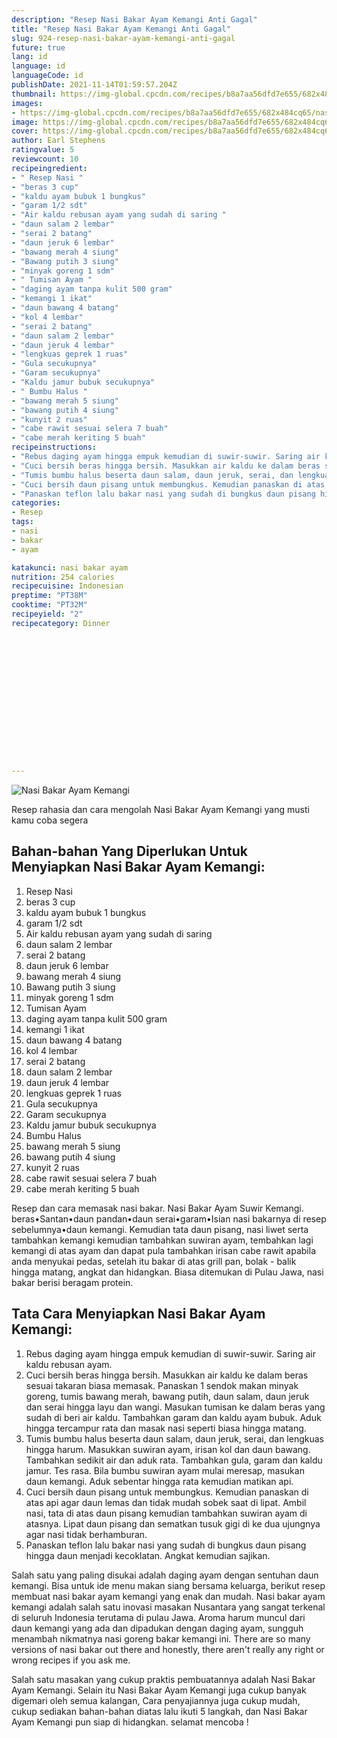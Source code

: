 ```yaml
---
description: "Resep Nasi Bakar Ayam Kemangi Anti Gagal"
title: "Resep Nasi Bakar Ayam Kemangi Anti Gagal"
slug: 924-resep-nasi-bakar-ayam-kemangi-anti-gagal
future: true
lang: id
language: id
languageCode: id
publishDate: 2021-11-14T01:59:57.204Z 
thumbnail: https://img-global.cpcdn.com/recipes/b8a7aa56dfd7e655/682x484cq65/nasi-bakar-ayam-kemangi-foto-resep-utama.png
images:
- https://img-global.cpcdn.com/recipes/b8a7aa56dfd7e655/682x484cq65/nasi-bakar-ayam-kemangi-foto-resep-utama.png
image: https://img-global.cpcdn.com/recipes/b8a7aa56dfd7e655/682x484cq65/nasi-bakar-ayam-kemangi-foto-resep-utama.png
cover: https://img-global.cpcdn.com/recipes/b8a7aa56dfd7e655/682x484cq65/nasi-bakar-ayam-kemangi-foto-resep-utama.png
author: Earl Stephens
ratingvalue: 5
reviewcount: 10
recipeingredient:
- " Resep Nasi "
- "beras 3 cup"
- "kaldu ayam bubuk 1 bungkus"
- "garam 1/2 sdt"
- "Air kaldu rebusan ayam yang sudah di saring "
- "daun salam 2 lembar"
- "serai 2 batang"
- "daun jeruk 6 lembar"
- "bawang merah 4 siung"
- "Bawang putih 3 siung"
- "minyak goreng 1 sdm"
- " Tumisan Ayam "
- "daging ayam tanpa kulit 500 gram"
- "kemangi 1 ikat"
- "daun bawang 4 batang"
- "kol 4 lembar"
- "serai 2 batang"
- "daun salam 2 lembar"
- "daun jeruk 4 lembar"
- "lengkuas geprek 1 ruas"
- "Gula secukupnya"
- "Garam secukupnya"
- "Kaldu jamur bubuk secukupnya"
- " Bumbu Halus "
- "bawang merah 5 siung"
- "bawang putih 4 siung"
- "kunyit 2 ruas"
- "cabe rawit sesuai selera 7 buah"
- "cabe merah keriting 5 buah"
recipeinstructions:
- "Rebus daging ayam hingga empuk kemudian di suwir-suwir. Saring air kaldu rebusan ayam."
- "Cuci bersih beras hingga bersih. Masukkan air kaldu ke dalam beras sesuai takaran biasa memasak. Panaskan 1 sendok makan minyak goreng, tumis bawang merah, bawang putih, daun salam, daun jeruk dan serai hingga layu dan wangi. Masukan tumisan ke dalam beras yang sudah di beri air kaldu. Tambahkan garam dan kaldu ayam bubuk. Aduk hingga tercampur rata dan masak nasi seperti biasa hingga matang."
- "Tumis bumbu halus beserta daun salam, daun jeruk, serai, dan lengkuas hingga harum. Masukkan suwiran ayam, irisan kol dan daun bawang. Tambahkan sedikit air dan aduk rata. Tambahkan gula, garam dan kaldu jamur. Tes rasa. Bila bumbu suwiran ayam mulai meresap, masukan daun kemangi. Aduk sebentar hingga rata kemudian matikan api."
- "Cuci bersih daun pisang untuk membungkus. Kemudian panaskan di atas api agar daun lemas dan tidak mudah sobek saat di lipat. Ambil nasi, tata di atas daun pisang kemudian tambahkan suwiran ayam di atasnya. Lipat daun pisang dan sematkan tusuk gigi di ke dua ujungnya agar nasi tidak berhamburan."
- "Panaskan teflon lalu bakar nasi yang sudah di bungkus daun pisang hingga daun menjadi kecoklatan. Angkat kemudian sajikan."
categories:
- Resep
tags:
- nasi
- bakar
- ayam

katakunci: nasi bakar ayam 
nutrition: 254 calories
recipecuisine: Indonesian
preptime: "PT38M"
cooktime: "PT32M"
recipeyield: "2"
recipecategory: Dinner


     
    
    
    
    
    
    
    
    
    
    
      
    
---
```



![Nasi Bakar Ayam Kemangi](https://img-global.cpcdn.com/recipes/b8a7aa56dfd7e655/682x484cq65/nasi-bakar-ayam-kemangi-foto-resep-utama.png)

Resep rahasia dan cara mengolah  Nasi Bakar Ayam Kemangi yang musti kamu coba segera

<!--inarticleads1-->

## Bahan-bahan Yang Diperlukan Untuk Menyiapkan Nasi Bakar Ayam Kemangi:

1.  Resep Nasi 
1. beras 3 cup
1. kaldu ayam bubuk 1 bungkus
1. garam 1/2 sdt
1. Air kaldu rebusan ayam yang sudah di saring 
1. daun salam 2 lembar
1. serai 2 batang
1. daun jeruk 6 lembar
1. bawang merah 4 siung
1. Bawang putih 3 siung
1. minyak goreng 1 sdm
1.  Tumisan Ayam 
1. daging ayam tanpa kulit 500 gram
1. kemangi 1 ikat
1. daun bawang 4 batang
1. kol 4 lembar
1. serai 2 batang
1. daun salam 2 lembar
1. daun jeruk 4 lembar
1. lengkuas geprek 1 ruas
1. Gula secukupnya
1. Garam secukupnya
1. Kaldu jamur bubuk secukupnya
1.  Bumbu Halus 
1. bawang merah 5 siung
1. bawang putih 4 siung
1. kunyit 2 ruas
1. cabe rawit sesuai selera 7 buah
1. cabe merah keriting 5 buah

Resep dan cara memasak nasi bakar. Nasi Bakar Ayam Suwir Kemangi. beras•Santan•daun pandan•daun serai•garam•Isian nasi bakarnya di resep sebelumnya•daun kemangi. Kemudian tata daun pisang, nasi liwet serta tambahkan kemangi kemudian tambahkan suwiran ayam, tembahkan lagi kemangi di atas ayam dan dapat pula tambahkan irisan cabe rawit apabila anda menyukai pedas, setelah itu bakar di atas grill pan, bolak - balik hingga matang, angkat dan hidangkan. Biasa ditemukan di Pulau Jawa, nasi bakar berisi beragam protein. 

<!--inarticleads2-->

## Tata Cara Menyiapkan Nasi Bakar Ayam Kemangi:

1. Rebus daging ayam hingga empuk kemudian di suwir-suwir. Saring air kaldu rebusan ayam.
1. Cuci bersih beras hingga bersih. Masukkan air kaldu ke dalam beras sesuai takaran biasa memasak. Panaskan 1 sendok makan minyak goreng, tumis bawang merah, bawang putih, daun salam, daun jeruk dan serai hingga layu dan wangi. Masukan tumisan ke dalam beras yang sudah di beri air kaldu. Tambahkan garam dan kaldu ayam bubuk. Aduk hingga tercampur rata dan masak nasi seperti biasa hingga matang.
1. Tumis bumbu halus beserta daun salam, daun jeruk, serai, dan lengkuas hingga harum. Masukkan suwiran ayam, irisan kol dan daun bawang. Tambahkan sedikit air dan aduk rata. Tambahkan gula, garam dan kaldu jamur. Tes rasa. Bila bumbu suwiran ayam mulai meresap, masukan daun kemangi. Aduk sebentar hingga rata kemudian matikan api.
1. Cuci bersih daun pisang untuk membungkus. Kemudian panaskan di atas api agar daun lemas dan tidak mudah sobek saat di lipat. Ambil nasi, tata di atas daun pisang kemudian tambahkan suwiran ayam di atasnya. Lipat daun pisang dan sematkan tusuk gigi di ke dua ujungnya agar nasi tidak berhamburan.
1. Panaskan teflon lalu bakar nasi yang sudah di bungkus daun pisang hingga daun menjadi kecoklatan. Angkat kemudian sajikan.


Salah satu yang paling disukai adalah daging ayam dengan sentuhan daun kemangi. Bisa untuk ide menu makan siang bersama keluarga, berikut resep membuat nasi bakar ayam kemangi yang enak dan mudah. Nasi bakar ayam kemangi adalah salah satu inovasi masakan Nusantara yang sangat terkenal di seluruh Indonesia terutama di pulau Jawa. Aroma harum muncul dari daun kemangi yang ada dan dipadukan dengan daging ayam, sungguh menambah nikmatnya nasi goreng bakar kemangi ini. There are so many versions of nasi bakar out there and honestly, there aren&#39;t really any right or wrong recipes if you ask me. 

Salah satu masakan yang cukup praktis pembuatannya adalah  Nasi Bakar Ayam Kemangi. Selain itu  Nasi Bakar Ayam Kemangi  juga cukup banyak digemari oleh semua kalangan, Cara penyajiannya juga cukup mudah, cukup sediakan bahan-bahan diatas lalu ikuti 5 langkah, dan  Nasi Bakar Ayam Kemangi  pun siap di hidangkan. selamat mencoba !

